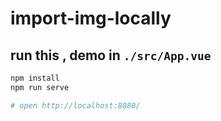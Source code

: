 # import-img-locally

## run this , demo in `./src/App.vue`

```bash
npm install
npm run serve

# open http://localhost:8080/
```

